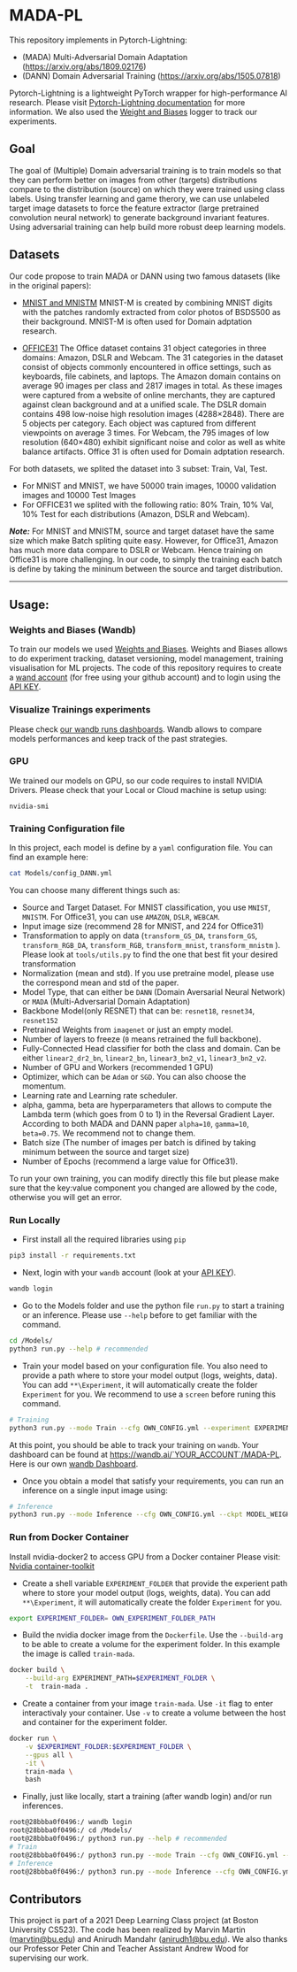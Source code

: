 # MADA-PL

This repository implements in Pytorch-Lightning:
  * (MADA) Multi-Adversarial Domain Adaptation (https://arxiv.org/abs/1809.02176) 
  * (DANN) Domain Adversarial Training (https://arxiv.org/abs/1505.07818) 

Pytorch-Lightning is a lightweight PyTorch wrapper for high-performance AI research. Please visit [Pytorch-Lightning documentation](https://pytorch-lightning.readthedocs.io/en/stable/) for more information.
We also used the [Weight and Biases](https://wandb.ai/) logger to track our experiments.

## Goal

The goal of (Multiple) Domain adversarial training is to train models so that they can perform better on images from other (targets) distributions compare to the distribution (source) on which they were trained using class labels. Using transfer learning and game therory, we can use unlabeled target image datasets to force the feature extractor (large pretrained convolution neural network) to generate background invariant features. Using adversarial training can help build more robust deep learning models.


## Datasets

Our code propose to train MADA or DANN using two famous datasets (like in the original papers):

 * [MNIST and MNISTM](https://paperswithcode.com/dataset/mnist-m) MNIST-M is created by combining MNIST digits with the patches randomly extracted from color photos of BSDS500 as their background. MNIST-M is often used for Domain adptation research.

 * [OFFICE31](https://paperswithcode.com/dataset/office-31) The Office dataset contains 31 object categories in three domains: Amazon, DSLR and Webcam. The 31 categories in the dataset consist of objects commonly encountered in office settings, such as keyboards, file cabinets, and laptops. The Amazon domain contains on average 90 images per class and 2817 images in total. As these images were captured from a website of online merchants, they are captured against clean background and at a unified scale. The DSLR domain contains 498 low-noise high resolution images (4288×2848). There are 5 objects per category. Each object was captured from different viewpoints on average 3 times. For Webcam, the 795 images of low resolution (640×480) exhibit significant noise and color as well as white balance artifacts. Office 31 is often used for Domain adptation research.

For both datasets, we splited the dataset into 3 subset: Train, Val, Test.
* For MNIST and MNIST, we have 50000 train images, 10000 validation images and 10000 Test Images
* For OFFICE31 we splited with the following ratio: 80% Train, 10% Val, 10% Test for each distributions (Amazon, DSLR and Webcam).

***Note:*** For MNIST and MNISTM, source and target dataset have the same size which make Batch spliting quite easy. However, for Office31, Amazon has much more data compare to DSLR or Webcam. Hence training on Office31 is more challenging. In our code, to simply the training each batch is define by taking the mininum between the source and target distribution.

***

## Usage:

### Weights and Biases (Wandb)

To train our models we used [Weights and Biases](https://wandb.ai/site).
Weights and Biases allows to do experiment tracking, dataset versioning, model management, training visualisation for ML projects.
The code of this repository requires to create a [wand account](https://app.wandb.ai/login?signup=true) (for free using your github account) and to login using the [API KEY](https://wandb.ai/authorize).

### Visualize Trainings experiments

Please check [our wandb runs dashboards](https://wandb.ai/marvtin/MADA-PL/runs).
Wandb allows to compare models performances and keep track of the past strategies.

### GPU

We trained our models on GPU, so our code requires to install NVIDIA Drivers.
Please check that your Local or Cloud machine is setup using:
```
nvidia-smi
```

### Training Configuration file

In this project, each model is define by a `yaml` configuration file. You can find an example here:
```bash
cat Models/config_DANN.yml
```

You can choose many different things such as:
 * Source and Target Dataset. For MNIST classification, you use `MNIST`, `MNISTM`. For Office31, you can use `AMAZON`, `DSLR`, `WEBCAM`.
 * Input image size (recommend 28 for MNIST, and 224 for Office31)
 * Transformation to apply on data (`transform_GS_DA`, `transform_GS`, `transform_RGB_DA`, `transform_RGB`, `transform_mnist`, `transform_mnistm` ). Please look at `tools/utils.py` to find the one that best fit your desired transformation
 * Normalization (mean and std). If you use pretraine model, please use the correspond mean and std of the paper.
 * Model Type, that can either be `DANN` (Domain Aversarial Neural Network) or `MADA` (Multi-Adversarial Domain Adaptation)
 * Backbone Model(only RESNET) that can be: `resnet18`, `resnet34`, `resnet152`
 * Pretrained Weights from `imagenet` or just an empty model.
 * Number of layers to freeze (`0` means retrained the full backbone).
 * Fully-Connected Head classifier for both the class and domain. Can be either `linear2_dr2_bn`, `linear2_bn`, `linear3_bn2_v1`, `linear3_bn2_v2`.
 * Number of GPU and Workers (recommended 1 GPU)
 * Optimizer, which can be `Adam` or `SGD`. You can also choose the momentum.
 * Learning rate and Learning rate scheduler.
 * alpha, gamma, beta are hyperparameters that allows to compute the Lambda term (which goes from 0 to 1) in the Reversal Gradient Layer. According to both MADA and DANN paper `alpha=10`, `gamma=10`, `beta=0.75`. We recommend not to change them.
 * Batch size (The number of images per batch is difined by taking minimum between the source and target size)
 * Number of Epochs (recommend a large value for Office31).

To run your own training, you can modify directly this file but please make sure that the key:value component you changed are allowed by the code, otherwise you will get an error.


### Run Locally

- First install all the required libraries using `pip`
```bash
pip3 install -r requirements.txt
```

- Next, login with your `wandb` account (look at your [API KEY](https://wandb.ai/authorize)).
```bash
wandb login
```

-  Go to the Models folder and use the python file `run.py` to start a training or an inference. Please use `--help` before to get familiar with the command.
```bash
cd /Models/
python3 run.py --help # recommended
```

- Train your model based on your configuration file. You also need to provide a path where to store your model output (logs, weights, data). You can add `**\Experiment`, it will automatically create the folder `Experiment` for you. We recommend to use a `screen` before runing this command.
```bash
# Training
python3 run.py --mode Train --cfg OWN_CONFIG.yml --experiment EXPERIMENT_FOLDER_PATH
```
At this point, you should be able to track your training on `wandb`. Your dashboard can be found at https://wandb.ai/`YOUR_ACCOUNT`/MADA-PL. Here is our own [wandb Dashboard](https://wandb.ai/marvtin/MADA-PL).

- Once you obtain a model that satisfy your requirements, you can run an inference on a single input image using:
```bash
# Inference
python3 run.py --mode Inference --cfg OWN_CONFIG.yml --ckpt MODEL_WEIGHTS_PATH --img IMAGE_PATH
```


### Run from Docker Container

Install nvidia-docker2 to access GPU from a Docker container
Please visit: [Nvidia container-toolkit](https://docs.nvidia.com/datacenter/cloud-native/container-toolkit/install-guide.html)

- Create a shell variable `EXPERIMENT_FOLDER` that provide the experient path where to store your model output (logs, weights, data). You can add `**\Experiment`, it will automatically create the folder `Experiment` for you.

```bash
export EXPERIMENT_FOLDER= OWN_EXPERIMENT_FOLDER_PATH
```

- Build the nvidia docker image from the `Dockerfile`. Use the `--build-arg` to be able to create a volume for the experiment folder. In this example the image is called `train-mada`.
```bash
docker build \
    --build-arg EXPERIMENT_PATH=$EXPERIMENT_FOLDER \
    -t  train-mada .
```

- Create a container from your image `train-mada`. Use `-it` flag to enter interactivaly your container. Use `-v` to create a volume between the host and container for the experiment folder.
```bash
docker run \
    -v $EXPERIMENT_FOLDER:$EXPERIMENT_FOLDER \
    --gpus all \
    -it \
    train-mada \
    bash
```

- Finally, just like locally, start a training (after wandb login) and/or run inferences.
```bash
root@28bbba0f0496:/ wandb login
root@28bbba0f0496:/ cd /Models/
root@28bbba0f0496:/ python3 run.py --help # recommended
# Train
root@28bbba0f0496:/ python3 run.py --mode Train --cfg OWN_CONFIG.yml --experiment $EXPERIMENT_FOLDER
# Inference
root@28bbba0f0496:/ python3 run.py --mode Inference --cfg OWN_CONFIG.yml --ckpt MODEL_WEIGHTS_PATH --img IMAGE_PATH
```

## Contributors
This project is part of a 2021 Deep Learning Class project (at Boston University CS523).
The code has been realized by Marvin Martin (marvtin@bu.edu) and Anirudh Mandahr (anirudh1@bu.edu).
We also thanks our Professor Peter Chin and Teacher Assistant Andrew Wood for supervising our work.



